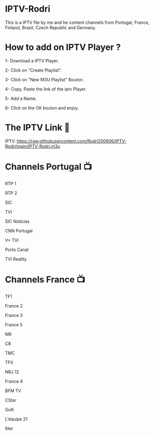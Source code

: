 # IPTV-Rodri

This is a IPTV file by me and he content channels from Portugal, France, Finland, Brazil, Czech Republic and Germany.

# How to add on IPTV Player ?

1- Download a IPTV Player.

2- Click on "Create Playlist".

3- Click on "New M3U Playlist" Bouton.

4- Copy, Paste the link of the iptv Player.

5- Add a Name.

6- Click on the OK bouton and enjoy.

# The IPTV Link 📎

IPTV: https://raw.githubusercontent.com/Rodri200906/IPTV-Rodri/main/IPTV-Rodri.m3u

# Channels Portugal 📺
RTP 1

RTP 2

SIC

TVI

SIC Noticias

CNN Portugal

V+ TVI

Porto Canal

TVI Reality

# Channels France 📺
TF1

France 2

France 3

France 5

M6

C8

TMC

TFX

NRJ 12

France 4

BFM TV

CStar

Gulli

L'équipe 21

6ter
